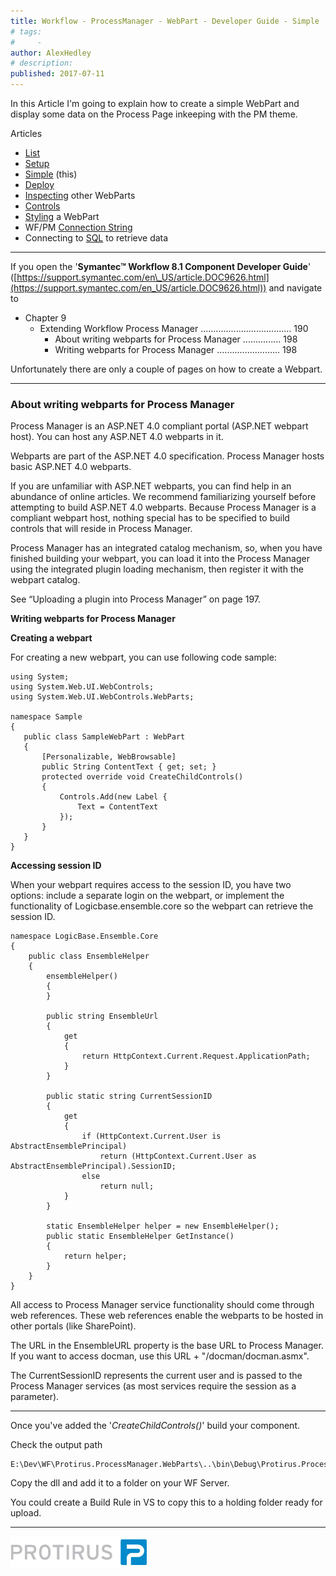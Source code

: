 ```yaml
---
title: Workflow - ProcessManager - WebPart - Developer Guide - Simple
# tags:
#     - 
author: AlexHedley
# description: 
published: 2017-07-11
---
```


In this Article I'm going to explain how to create a simple WebPart and display some data on the Process Page inkeeping with the PM theme.
  
Articles
  
- [List](https://community.broadcom.com/symantecenterprise/viewdocument?DocumentKey=aa0478d7-5f5a-4be4-8369-4c74f963deeb&amp;CommunityKey=04ead5e9-3643-4118-b853-afa5a58710c6&amp;tab=librarydocuments)
- [Setup](https://community.broadcom.com/symantecenterprise/viewdocument?DocumentKey=36a9f5ee-ab0b-42e7-a75e-590ba4f256ec&amp;CommunityKey=04ead5e9-3643-4118-b853-afa5a58710c6&amp;tab=librarydocuments)
- [Simple](https://community.broadcom.com/symantecenterprise/viewdocument?DocumentKey=a3b54e8a-7492-4397-8512-8828defe25a7&amp;CommunityKey=04ead5e9-3643-4118-b853-afa5a58710c6&amp;tab=librarydocuments) (this)
- [Deploy](https://community.broadcom.com/symantecenterprise/viewdocument?DocumentKey=74973282-5d27-4b12-a0d3-9ad29d38a2ce&amp;CommunityKey=a067504a-9710-492c-bbef-18d2ed6b44af&amp;tab=librarydocuments)
- [Inspecting](https://community.broadcom.com/symantecenterprise/viewdocument?DocumentKey=c1b3103c-afad-45f8-9f17-244fff752121&amp;CommunityKey=04ead5e9-3643-4118-b853-afa5a58710c6&amp;tab=librarydocuments) other WebParts
- [Controls](https://community.broadcom.com/symantecenterprise/viewdocument?DocumentKey=c20f9b40-20f8-4693-937a-7ca431c4d7ce&amp;CommunityKey=04ead5e9-3643-4118-b853-afa5a58710c6&amp;tab=librarydocuments)
- [Styling](https://community.broadcom.com/symantecenterprise/viewdocument?DocumentKey=ef6ee8c6-01c1-4ff5-ac42-5df52d46df04&amp;CommunityKey=04ead5e9-3643-4118-b853-afa5a58710c6&amp;tab=librarydocuments) a WebPart
- WF/PM [Connection String](https://community.broadcom.com/symantecenterprise/viewdocument?DocumentKey=849d26ef-084e-426b-a064-fbb86730e6b8&amp;CommunityKey=04ead5e9-3643-4118-b853-afa5a58710c6&amp;tab=librarydocuments)
- Connecting to [SQL](https://community.broadcom.com/symantecenterprise/viewdocument?DocumentKey=77434eb5-7ee1-4bb4-bef1-ef566cce61fb&amp;CommunityKey=04ead5e9-3643-4118-b853-afa5a58710c6&amp;tab=librarydocuments) to retrieve data

- - -
  
If you open the '**Symantec™ Workflow 8.1 Component Developer Guide**' ([https://support.symantec.com/en\_US/article.DOC9626.html](https://support.symantec.com/en_US/article.DOC9626.html)) and navigate to

- Chapter 9
    - Extending Workflow Process Manager .................................... 190
        - About writing webparts for Process Manager ............... 198
        - Writing webparts for Process Manager ......................... 198

Unfortunately there are only a couple of pages on how to create a Webpart.
  
---
  
### **About writing webparts for Process Manager**
  
Process Manager is an ASP.NET 4.0 compliant portal (ASP.NET webpart host). You can host any ASP.NET 4.0 webparts in it.
  
Webparts are part of the ASP.NET 4.0 specification. Process Manager hosts basic ASP.NET 4.0 webparts.
  
If you are unfamiliar with ASP.NET webparts, you can find help in an abundance of online articles. We recommend familiarizing yourself before attempting to build ASP.NET 4.0 webparts. Because Process Manager is a compliant webpart host, nothing special has to be specified to build controls that will reside in Process Manager.
  
Process Manager has an integrated catalog mechanism, so, when you have finished building your webpart, you can load it into the Process Manager using the integrated plugin loading mechanism, then register it with the webpart catalog.
  
See “Uploading a plugin into Process Manager” on page 197.
  
**Writing webparts for Process Manager**
  
**Creating a webpart**
  
For creating a new webpart, you can use following code sample:

    using System;
    using System.Web.UI.WebControls;
    using System.Web.UI.WebControls.WebParts;
    
    namespace Sample
    {
       public class SampleWebPart : WebPart
       {
           [Personalizable, WebBrowsable]
           public String ContentText { get; set; }
           protected override void CreateChildControls()
           {
               Controls.Add(new Label {
                   Text = ContentText
               }); 
           }
       }
    }

**Accessing session ID**
  
When your webpart requires access to the session ID, you have two options: include a separate login on the webpart, or implement the functionality of Logicbase.ensemble.core so the webpart can retrieve the session ID.

    namespace LogicBase.Ensemble.Core
    {
        public class EnsembleHelper
        {
            ensembleHelper()
            {
            }
    
            public string EnsembleUrl
            {
                get
                {
                    return HttpContext.Current.Request.ApplicationPath;
                }
            }
    
            public static string CurrentSessionID
            {
                get
                {
                    if (HttpContext.Current.User is AbstractEnsemblePrincipal)
                        return (HttpContext.Current.User as AbstractEnsemblePrincipal).SessionID;
                    else
                        return null;
                }
            }
    
            static EnsembleHelper helper = new EnsembleHelper();
            public static EnsembleHelper GetInstance()
            {
                return helper;
            }
        }
    }

All access to Process Manager service functionality should come through web references. These web references enable the webparts to be hosted in other portals (like SharePoint).
  
The URL in the EnsembleURL property is the base URL to Process Manager. If you want to access docman, use this URL + "/docman/docman.asmx".
  
The CurrentSessionID represents the current user and is passed to the Process Manager services (as most services require the session as a parameter).
  
---
  
Once you've added the '*CreateChildControls()*' build your component.
  
Check the output path

    E:\Dev\WF\Protirus.ProcessManager.WebParts\..\bin\Debug\Protirus.ProcessManager.WebParts.dll

Copy the dll and add it to a folder on your WF Server.
  
You could create a Build Rule in VS to copy this to a holding folder ready for upload.
  
- - -
  
[![Protirus](images\Protirus.png)](https://www.protirus.com/)
